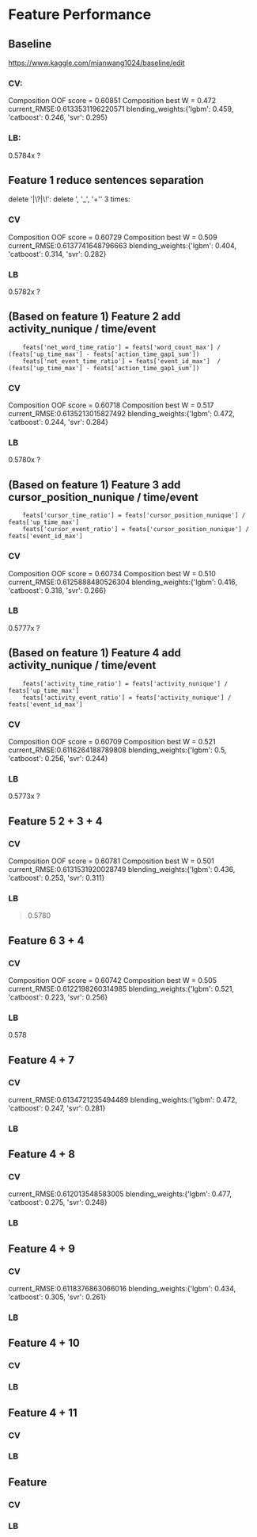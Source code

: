 # Feature Performance
## Baseline
https://www.kaggle.com/mianwang1024/baseline/edit
### CV:
Composition OOF score = 0.60851 
Composition best W = 0.472 
current_RMSE:0.6133531196220571 
blending_weights:{'lgbm': 0.459, 'catboost': 0.246, 'svr': 0.295}
### LB:
0.5784x ?

## Feature 1 reduce sentences separation
delete '|\\?|\\!':
delete ', '_', '+'' 3 times:
### CV
Composition OOF score = 0.60729
Composition best W = 0.509
current_RMSE:0.6137741648796663
blending_weights:{'lgbm': 0.404, 'catboost': 0.314, 'svr': 0.282}
### LB
0.5782x ?

## (Based on feature 1) Feature 2 add activity_nunique / time/event
        feats['net_word_time_ratio'] = feats['word_count_max'] / (feats['up_time_max'] - feats['action_time_gap1_sum'])
        feats['net_event_time_ratio'] = feats['event_id_max']  / (feats['up_time_max'] - feats['action_time_gap1_sum'])
### CV
Composition OOF score = 0.60718
Composition best W = 0.517
current_RMSE:0.6135213015827492
blending_weights:{'lgbm': 0.472, 'catboost': 0.244, 'svr': 0.284}
### LB
0.5780x ?

## (Based on feature 1) Feature 3 add cursor_position_nunique / time/event
        feats['cursor_time_ratio'] = feats['cursor_position_nunique'] / feats['up_time_max']
        feats['cursor_event_ratio'] = feats['cursor_position_nunique'] / feats['event_id_max']
### CV
Composition OOF score = 0.60734
Composition best W = 0.510
current_RMSE:0.6125888480526304
blending_weights:{'lgbm': 0.416, 'catboost': 0.318, 'svr': 0.266}
### LB
0.5777x ?

## (Based on feature 1) Feature 4 add activity_nunique / time/event
        feats['activity_time_ratio'] = feats['activity_nunique'] / feats['up_time_max']
        feats['activity_event_ratio'] = feats['activity_nunique'] / feats['event_id_max'] 
### CV
Composition OOF score = 0.60709
Composition best W = 0.521
current_RMSE:0.6116264188789808
blending_weights:{'lgbm': 0.5, 'catboost': 0.256, 'svr': 0.244}
### LB
0.5773x ?

## Feature 5 2 + 3 + 4

### CV
Composition OOF score = 0.60781
Composition best W = 0.501
current_RMSE:0.6131531920028749
blending_weights:{'lgbm': 0.436, 'catboost': 0.253, 'svr': 0.311}
### LB
> 0.5780

## Feature 6 3 + 4

### CV
Composition OOF score = 0.60742
Composition best W = 0.505
current_RMSE:0.6122198260314985
blending_weights:{'lgbm': 0.521, 'catboost': 0.223, 'svr': 0.256}
### LB
0.578

## Feature 4 + 7

### CV
current_RMSE:0.6134721235494489
blending_weights:{'lgbm': 0.472, 'catboost': 0.247, 'svr': 0.281}
### LB

## Feature 4 + 8

### CV
current_RMSE:0.612013548583005
blending_weights:{'lgbm': 0.477, 'catboost': 0.275, 'svr': 0.248}
### LB

## Feature 4 + 9

### CV
current_RMSE:0.6118376863066016
blending_weights:{'lgbm': 0.434, 'catboost': 0.305, 'svr': 0.261}
### LB

## Feature 4 + 10

### CV

### LB

## Feature 4 + 11

### CV

### LB

## Feature

### CV

### LB

